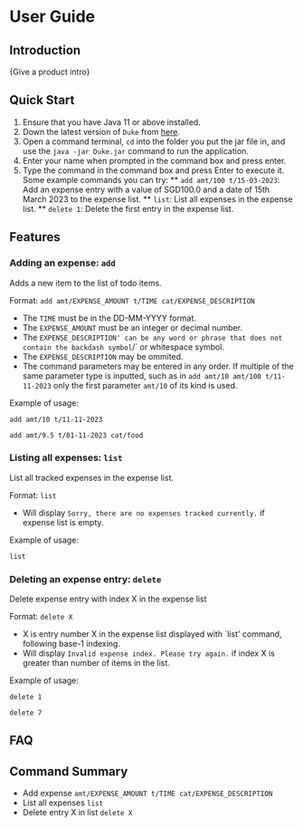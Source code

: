# User Guide

## Introduction

{Give a product intro}

## Quick Start

1. Ensure that you have Java 11 or above installed.
1. Down the latest version of `Duke` from [here](https://github.com/AY2223S2-CS2113-T13-2/tp/releases).
1. Open a command terminal, `cd` into the folder you put the jar file in, and use the `java -jar Duke.jar` command to run the application.
1. Enter your name when prompted in the command box and press enter.
1. Type the command in the command box and press Enter to execute it.
Some example commands you can try:
** `add amt/100 t/15-03-2023`: Add an expense entry with a value of SGD100.0 and a date of 15th March 2023 to the expense list.
** `list`: List all expenses in the expense list.
** `delete 1`: Delete the first entry in the expense list.

## Features 

### Adding an expense: `add`
Adds a new item to the list of todo items.

Format: `add amt/EXPENSE_AMOUNT t/TIME cat/EXPENSE_DESCRIPTION`

* The `TIME` must be in the DD-MM-YYYY format.
* The `EXPENSE_AMOUNT` must be an integer or decimal number.  
* The `EXPENSE_DESCRIPTION' can be any word or phrase that does not contain the backdash symbol`/` or whitespace symbol.
* The `EXPENSE_DESCRIPTION` may be ommited.
* The command parameters may be entered in any order. If multiple of the same parameter type is inputted, such as in `add amt/10 amt/100 t/11-11-2023` only the first parameter `amt/10` of its kind is used.

Example of usage: 

`add amt/10 t/11-11-2023`

`add amt/9.5 t/01-11-2023 cat/food`

### Listing all expenses: `list`
List all tracked expenses in the expense list.

Format: `list`

* Will display `Sorry, there are no expenses tracked currently.` if expense list is empty.

Example of usage:

`list`

### Deleting an expense entry: `delete`
Delete expense entry with index X in the expense list

Format: `delete X`

* X is entry number X in the expense list displayed with `list' command, following base-1 indexing.
* Will display `Invalid expense index. Please try again.` if index X is greater than number of items in the list.

Example of usage:

`delete 1`

`delete 7`

## FAQ


## Command Summary


* Add expense `amt/EXPENSE_AMOUNT t/TIME cat/EXPENSE_DESCRIPTION`
* List all expenses `list`
* Delete entry X in list `delete X`
